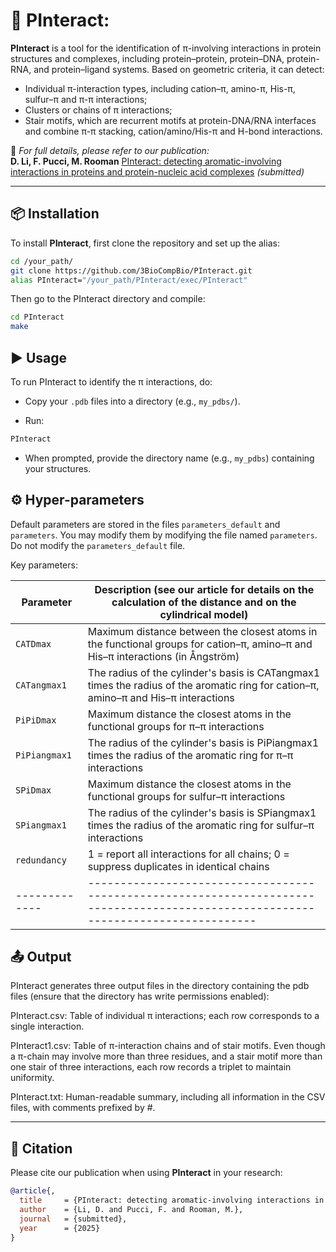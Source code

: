 
# 🧬 PInteract: 

**PInteract** is a tool for the identification of π-involving interactions in protein structures and complexes, including protein–protein, protein–DNA, protein-RNA, and protein–ligand systems. Based on geometric criteria, it can detect:
- Individual π-interaction types, including cation–π, amino-π, His-π, sulfur–π and π-π interactions;
- Clusters or chains of π interactions;
- Stair motifs, which are recurrent motifs at protein-DNA/RNA interfaces and combine π-π stacking, cation/amino/His-π and H-bond interactions.


📄 _For full details, please refer to our publication:_  
**D. Li, F. Pucci, M. Rooman** [PInteract: detecting aromatic-involving interactions in proteins and protein-nucleic acid complexes](https://www.google.com/) _(submitted)_

---

## 📦 Installation

To install **PInteract**, first clone the repository and set up the alias:

```bash
cd /your_path/
git clone https://github.com/3BioCompBio/PInteract.git 
alias PInteract="/your_path/PInteract/exec/PInteract"
```

Then go to the PInteract directory and compile:

```bash
cd PInteract
make
```

## ▶️ Usage

To run PInteract to identify the π interactions, do:

* Copy your `.pdb` files into a directory (e.g., `my_pdbs/`).

* Run:
```bash
PInteract
```

* When prompted, provide the directory name (e.g., `my_pdbs`) containing your structures.

## ⚙️ Hyper-parameters
Default parameters are stored in the files `parameters_default` and `parameters`. You may modify them by modifying the file named `parameters`. Do not modify the `parameters_default` file.

Key parameters:

| Parameter     | Description (see our article for details on the calculation of the distance and on the cylindrical model)                           |
| ------------- | ----------------------------------------------------------------------------------------------------------------------------------- |
| `CATDmax`     | Maximum distance between the closest atoms in the functional groups for cation–π, amino–π and His–π interactions (in Ångström)      |
| `CATangmax1`  | The radius of the cylinder's basis is CATangmax1 times the radius of the aromatic ring for cation–π, amino–π and His–π interactions |
| `PiPiDmax`    | Maximum distance the closest atoms in the functional groups for π–π interactions                                                    |
| `PiPiangmax1` | The radius of the cylinder's basis is PiPiangmax1 times the radius of the aromatic ring for π–π interactions                        |
| `SPiDmax`     | Maximum distance the closest atoms in the functional groups for sulfur–π interactions                                               |
| `SPiangmax1`  | The radius of the cylinder's basis is SPiangmax1 times the radius of the aromatic ring for sulfur–π interactions                    |
| `redundancy`  | 1 = report all interactions for all chains; 0 = suppress duplicates in identical chains                                             |
| ------------- | ----------------------------------------------------------------------------------------------------------------------------------- |

## 📤 Output
PInteract generates three output files in the directory containing the pdb files (ensure that the directory has write permissions enabled):

PInteract.csv: Table of individual π interactions; each row corresponds to a single interaction.

PInteract1.csv: Table of π-interaction chains and of stair motifs. Even though a π-chain may involve more than three residues, and a stair motif more than one stair of three interactions, each row records a triplet to maintain uniformity.

PInteract.txt: Human-readable summary, including all information in the CSV files, with comments prefixed by #.


---

## 🔗 Citation

Please cite our publication when using **PInteract** in your research:

```bibtex
@article{,
  title     = {PInteract: detecting aromatic-involving interactions in proteins and protein-nucleic acid complexes},
  author    = {Li, D. and Pucci, F. and Rooman, M.},
  journal   = {submitted},
  year      = {2025}
}
